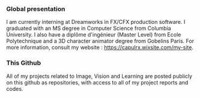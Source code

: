 ### Global presentation  
I am currently interning at Dreamworks in FX/CFX production software. I graduated with an MS degree in Computer Science from Columbia University. I also have a diplôme d'ingénieur (Master Level) from Ecole Polytechnique and a 3D character animator degree from Gobelins Paris. For more information, consult my website : https://capulrx.wixsite.com/my-site. 
  
### This Github  
All of my projects related to Image, Vision and Learning are posted publicly on this github as repositories, with access to all of my project reports and codes.

<!--
**CapucineLeroux/CapucineLeroux** is a ✨ _special_ ✨ repository because its `README.md` (this file) appears on your GitHub profile.

Here are some ideas to get you started:

- 🔭 I’m currently working on ...
- 🌱 I’m currently learning ...
- 👯 I’m looking to collaborate on ...
- 🤔 I’m looking for help with ...
- 💬 Ask me about ...
- 📫 How to reach me: ...
- 😄 Pronouns: ...
- ⚡ Fun fact: ...
-->
